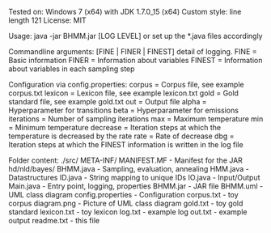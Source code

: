Tested on: Windows 7 (x64) with JDK 1.7.0_15 (x64)
Custom style: line length 121
License: MIT

Usage: java -jar BHMM.jar [LOG LEVEL] or set up the *.java files accordingly

Commandline arguments:
[FINE | FINER | FINEST] detail of logging.
FINE = Basic information
FINER = Information about variables
FINEST = Information about variables in each sampling step

Configuration via config.properties:
corpus = Corpus file, see example corpus.txt
lexicon = Lexicon file, see example lexicon.txt
gold = Gold standard file, see example gold.txt
out = Output file
alpha = Hyperparameter for transitions
beta = Hyperparameter for emissions
iterations = Number of sampling iterations
max = Maximum temperature
min = Minimum temperature
decrease = Iteration steps at which the temperature is decreased by the rate
rate = Rate of decrease
dbg = Iteration steps at which the FINEST information is written in the log file

Folder content:
./src/
    META-INF/
        MANIFEST.MF - Manifest for the JAR
    hd/nld/bayes/
        BHMM.java - Sampling, evaluation, annealing
        HMM.java - Datastructures
        ID.java - String mapping to unique IDs
        IO.java - Input/Output
        Main.java - Entry point, logging, properties
BHMM.jar - JAR file
BHMM.uml - UML class diagram
config.properties - Configuration
corpus.txt - toy corpus
diagram.png - Picture of UML class diagram
gold.txt - toy gold standard
lexicon.txt - toy lexicon
log.txt - example log
out.txt - example output
readme.txt - this file
